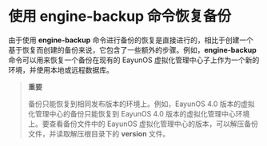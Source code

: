 # 使用 engine-backup 命令恢复备份

由于使用 **engine-backup** 命令进行备份的恢复是直接进行的，相比于创建一个基于恢复而创建的备份来说，它包含了一些额外的步骤。例如，**engine-backup** 命令可以用来恢复一个备份在现有的 EayunOS 虚拟化管理中心子上作为一个新的环境，并使用本地或远程数据库。

> **重要**
> 
> 备份只能恢复到相同发布版本的环境上。例如，EayunOS 4.0 版本的虚拟化管理中心的备份只能恢复到 EayunOS 4.0 版本的虚拟化管理中心环境上。要查看备份文件中的 EayunOS 虚拟化管理中心的版本，可以解压备份文件，并读取解压根目录下的 **version** 文件。
